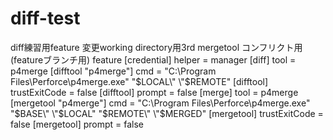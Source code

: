 ﻿# diff-test
diff練習用feature
変更working directory用3rd
mergetool コンフリクト用(featureブランチ用)
feature
[credential]
	helper = manager
[diff]
	tool = p4merge
[difftool "p4merge"]
	cmd = \"C:\\Program Files\\Perforce\\p4merge.exe\" \"$LOCAL\" \"$REMOTE\"
[difftool]
	trustExitCode = false
[difftool]
	prompt = false
[merge]
	tool = p4merge
[mergetool "p4merge"]
	cmd = \"C:\\Program Files\\Perforce\\p4merge.exe\" \"$BASE\" \"$LOCAL\" \"$REMOTE\" \"$MERGED\"
[mergetool]
	trustExitCode = false
[mergetool]
	prompt = false
